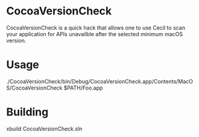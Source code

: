 # CocoaVersionCheck
CocoaVersionCheck is a quick hack that allows one to use Cecil to scan your application for APIs unavailble after the selected minimum macOS version.

# Usage

./CocoaVersionCheck/bin/Debug/CocoaVersionCheck.app/Contents/MacOS/CocoaVersionCheck $PATH/Foo.app

# Building

xbuild CocoaVersionCheck.sln
